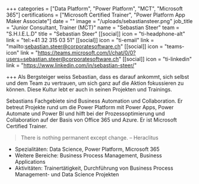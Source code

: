 +++
categories = ["Data Platform", "Power Platform", "MCT", "Microsoft 365"]
certifications = ["Microsoft Certified Trainer", "Power Platform App Maker Associate"]
date = ""
image = "/uploads/sebastiansteer.png"
job_title = "Junior Consultant, Trainer (MCT)"
name = "Sebastian Steer"
team = "S.H.I.E.L.D"
title = "Sebastian Steer"
[[social]]
icon = "ti-headphone-alt"
link = "tel:+41 32 315 03 51"
[[social]]
icon = "ti-email"
link = "mailto:sebastian.steer@corporatesoftware.ch"
[[social]]
icon = "teams-icon"
link = "https://teams.microsoft.com/l/chat/0/0?users=sebastian.steer@corporatesoftware.ch"
[[social]]
icon = "ti-linkedin"
link = "https://www.linkedin.com/in/sebastian-steer/"

+++
Als Bergsteiger weiss Sebastian, dass es darauf ankommt, sich selbst und dem Team zu vertrauen, um sich ganz auf die Aktion fokussieren zu können. Diese Kultur lebt er auch in seinen Projekten und Trainings.

Sebastians Fachgebiete sind Business Automation und Collaboration. Er betreut Projekte rund um die Power Platform mit Power Apps, Power Automate und Power BI und hilft bei der Prozessoptimierung und Collaboration auf der Basis von Office 365 und Azure. Er ist Microsoft Certified Trainer.

> There is nothing permanent except change. – Heraclitus

* Spezialitäten: Data Science, Power Platform, Microsoft 365
* Weitere Bereiche: Business Process Management, Business Applications
* Aktivitäten: Trainertätigkeit, Durchführung von Business Process Management- und Data Science Projekten